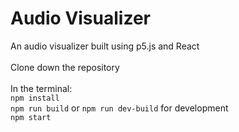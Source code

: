# Audio Visualizer
An audio visualizer built using p5.js and React\
\
Clone down the repository\
\
In the terminal:\
`npm install`\
`npm run build` or `npm run dev-build` for development\
`npm start`
